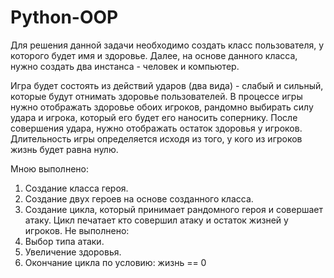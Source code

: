# Python-OOP

Для решения данной задачи необходимо создать класс пользователя, у которого будет имя и здоровье. Далее, на основе данного класса, нужно создать два инстанса - человек и компьютер.

Игра будет состоять из действий ударов (два вида) - слабый и сильный, которые будут отнимать здоровье пользователей.
В процессе игры нужно отображать здоровье обоих игроков, рандомно выбирать силу удара и игрока, который его будет его наносить сопернику. После совершения удара, нужно отображать остаток здоровья у игроков. Длительность игры определяется исходя из того, у кого из игроков жизнь будет равна нулю.



Мною выполнено:
1. Создание класса героя.
2. Создание двух героев на основе созданного класса.
3. Создание цикла, который принимает рандомного героя и совершает атаку. Цикл печатает кто совершил атаку и остаток жизней у игроков.
Не выполнено:
1. Выбор типа атаки.
2. Увеличение здоровья.
3. Окончание цикла по условию: жизнь == 0
